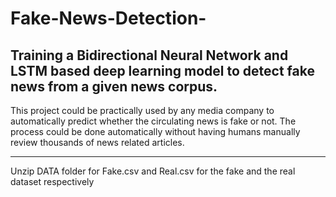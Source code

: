 # Fake-News-Detection-
Training a Bidirectional Neural Network and LSTM based deep learning model to detect fake news from a given news corpus.
---
This project could be practically used by any media company to automatically predict whether the circulating news is fake or not. The process could be done automatically without having humans manually review thousands of news related articles.

---
Unzip DATA folder for Fake.csv and Real.csv for the fake and the real dataset respectively
